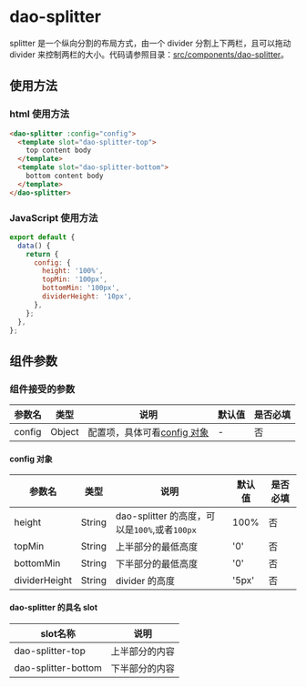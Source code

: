 # dao-splitter

splitter 是一个纵向分割的布局方式，由一个 divider 分割上下两栏，且可以拖动 divider 来控制两栏的大小。代码请参照目录：[src/components/dao-splitter](../src/components/dao-splitter)。

## 使用方法

### html 使用方法

```html
<dao-splitter :config="config">
  <template slot="dao-splitter-top">
    top content body
  </template>
  <template slot="dao-splitter-bottom">
    bottom content body
  </template>
</dao-splitter>
```

### JavaScript 使用方法

```javascript
export default {
  data() {
    return {
      config: {
        height: '100%',
        topMin: '100px',
        bottomMin: '100px',
        dividerHeight: '10px',
      },
    };
  },
};
```

## 组件参数

### 组件接受的参数

|参数名|类型|说明|默认值|是否必填|
|-----|---|----|----|---|
| config | Object | 配置项，具体可看[config 对象](#config) | - |否

#### config 对象 <span id="config"></span>

参数名 | 类型 | 说明 | 默认值 | 是否必填
-|-|-|-|-
 height | String | dao-splitter 的高度，可以是`100%`,或者`100px` | 100% | 否
topMin | String | 上半部分的最低高度 | '0' | 否
bottomMin | String | 下半部分的最低高度 | '0' | 否
dividerHeight | String | divider 的高度 | '5px' | 否

#### dao-splitter 的具名 slot

slot名称 | 说明
-|-
 dao-splitter-top | 上半部分的内容
 dao-splitter-bottom | 下半部分的内容
